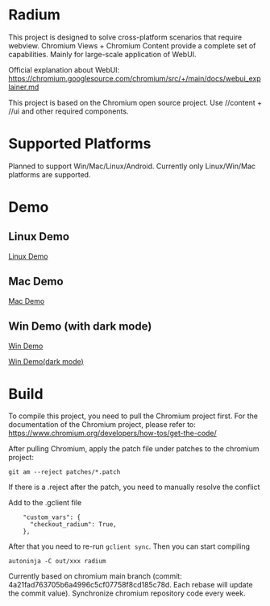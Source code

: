 # Radium

This project is designed to solve cross-platform scenarios that require webview. Chromium Views + Chromium Content provide a complete set of capabilities. Mainly for large-scale application of WebUI.

Official explanation about WebUI: https://chromium.googlesource.com/chromium/src/+/main/docs/webui_explainer.md

This project is based on the Chromium open source project. Use //content + //ui and other required components.

# Supported Platforms

Planned to support Win/Mac/Linux/Android. Currently only Linux/Win/Mac platforms are supported.

# Demo

## Linux Demo
[Linux Demo](https://github.com/user-attachments/assets/0e8821fd-baff-4c87-ad90-b4f5966705ff)

## Mac Demo
[Mac Demo](https://github.com/user-attachments/assets/85761526-2f84-4d03-b59c-ed0528e30c26)

## Win Demo (with dark mode)
[Win Demo](https://github.com/user-attachments/assets/c6e4b644-0c83-4357-9549-af80179efe57)

[Win Demo(dark mode)](https://github.com/user-attachments/assets/1f734f61-6508-4359-92a8-fbd9b1de216c)

# Build
To compile this project, you need to pull the Chromium project first. For the documentation of the Chromium project, please refer to: https://www.chromium.org/developers/how-tos/get-the-code/

After pulling Chromium, apply the patch file under patches to the chromium project:
```
git am --reject patches/*.patch
```

If there is a .reject after the patch, you need to manually resolve the conflict

Add to the .gclient file

```
    "custom_vars": {
      "checkout_radium": True,
    },
```

After that you need to re-run `gclient sync`. Then you can start compiling
```shell
autoninja -C out/xxx radium
```

Currently based on chromium main branch (commit: 4a21fad763705b6a4996c5cf07758f8cd185c78d. Each rebase will update the commit value). Synchronize chromium repository code every week.
